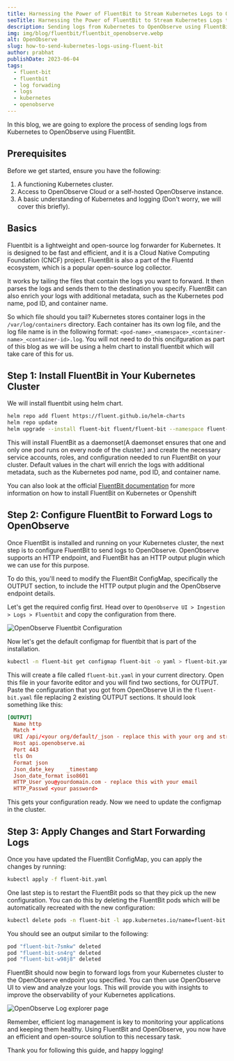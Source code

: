 ```yaml
---
title: Harnessing the Power of FluentBit to Stream Kubernetes Logs to OpenObserve!
seoTitle: Harnessing the Power of FluentBit to Stream Kubernetes Logs to OpenObserve!
description: Sending logs from Kubernetes to OpenObserve using FluentBit is easy. This blog is a step by step guide to do that.
img: img/blog/fluentbit/fluentbit_openobserve.webp
alt: OpenObserve
slug: how-to-send-kubernetes-logs-using-fluent-bit
author: prabhat
publishDate: 2023-06-04
tags:
  - fluent-bit
  - fluentbit
  - log forwading
  - logs
  - kubernetes
  - openobserve
---
```



In this blog, we are going to explore the process of sending logs from Kubernetes to OpenObserve using FluentBit. 

## Prerequisites

Before we get started, ensure you have the following:

1. A functioning Kubernetes cluster.
2. Access to OpenObserve Cloud or a self-hosted OpenObserve instance.
3. A basic understanding of Kubernetes and logging (Don't worry, we will cover this briefly).


## Basics
Fluentbit is a lightweight and open-source log forwarder for Kubernetes. It is designed to be fast and efficient, and it is a Cloud Native Computing Foundation (CNCF) project. FluentBit is also a part of the Fluentd ecosystem, which is a popular open-source log collector.

It works by tailing the files that contain the logs you want to forward. It then parses the logs and sends them to the destination you specify. FluentBit can also enrich your logs with additional metadata, such as the Kubernetes pod name, pod ID, and container name. 

So which file should you tail? Kubernetes stores container logs in the `/var/log/containers` directory. Each container has its own log file, and the log file name is in the following format: `<pod-name>_<namespace>_<container-name>_<container-id>.log`. You will not need to do this oncifguration as part of this blog as we will be using a helm chart to install fluentbit which will take care of this for us.

## Step 1: Install FluentBit in Your Kubernetes Cluster

We will install fluentbit using helm chart. 

```bash
helm repo add fluent https://fluent.github.io/helm-charts
helm repo update
helm upgrade --install fluent-bit fluent/fluent-bit --namespace fluent-bit --create-namespace
```

This will install FluentBit as a daemonset(A daemonset ensures that one and only one pod runs on every node of the cluster.) and create the necessary service accounts, roles, and configuration needed to run FluentBit on your cluster. Default values in the chart will enrich the logs with additional metadata, such as the Kubernetes pod name, pod ID, and container name.

You can also look at the official [FluentBit documentation](https://docs.fluentbit.io/manual/installation/kubernetes) for more information on how to install FluentBit on Kubernetes or Openshift

## Step 2: Configure FluentBit to Forward Logs to OpenObserve

Once FluentBit is installed and running on your Kubernetes cluster, the next step is to configure FluentBit to send logs to OpenObserve. OpenObserve supports an HTTP endpoint, and FluentBit has an HTTP output plugin which we can use for this purpose.

To do this, you'll need to modify the FluentBit ConfigMap, specifically the OUTPUT section, to include the HTTP output plugin and the OpenObserve endpoint details.

Let's get the required config first. Head over to `OpenObserve UI > Ingestion > Logs > Fluentbit` and copy the configuration from there. 

![OpenObserve Fluentbit Configuration](/img/blog/fluentbit/openobserve_fluebit_config.webp)

Now let's get the default configmap for fluentbit that is part of the installation.

```bash
kubectl -n fluent-bit get configmap fluent-bit -o yaml > fluent-bit.yaml
```
This will create a file called `fluent-bit.yaml` in your current directory. Open this file in your favorite editor and you will find two sections, for OUTPUT. Paste the configuration that you got from OpenObserve UI in the `fluent-bit.yaml` file replacing 2 existing OUTPUT sections. It should look something like this:

```toml
[OUTPUT]
  Name http
  Match *
  URI /api/<your org/default/_json - replace this with your org and stream name. Format is /api/<org>/<stream>/_json
  Host api.openobserve.ai
  Port 443
  tls On
  Format json
  Json_date_key    _timestamp
  Json_date_format iso8601
  HTTP_User you@yourdomain.com - replace this with your email
  HTTP_Passwd <your password>
```

This gets your configuration ready. Now we need to update the configmap in the cluster. 


## Step 3: Apply Changes and Start Forwarding Logs

Once you have updated the FluentBit ConfigMap, you can apply the changes by running:

```bash
kubectl apply -f fluent-bit.yaml
```

One last step is to restart the FluentBit pods so that they pick up the new configuration. You can do this by deleting the FluentBit pods which will be automatically recreated with the new configuration:

```bash
kubectl delete pods -n fluent-bit -l app.kubernetes.io/name=fluent-bit
```

You should see an output similar to the following:
```bash
pod "fluent-bit-7smkw" deleted
pod "fluent-bit-sn4rg" deleted
pod "fluent-bit-w98j8" deleted
```

FluentBit should now begin to forward logs from your Kubernetes cluster to the OpenObserve endpoint you specified. You can then use OpenObserve UI to view and analyze your logs. This will provide you with insights to improve the observability of your Kubernetes applications.

![OpenObserve Log explorer page](/img/blog/fluentbit/log_page.webp)

Remember, efficient log management is key to monitoring your applications and keeping them healthy. Using FluentBit and OpenObserve, you now have an efficient and open-source solution to this necessary task.

Thank you for following this guide, and happy logging!
